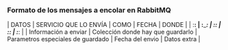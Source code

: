 ### Formato de los mensajes a encolar en RabbitMQ

|  DATOS | SERVICIO QUE LO ENVÍA | COMO | FECHA | DONDE |
| :______: | :_____________________: | :____: | :_____: | :_____: |
| Información a enviar | Colección donde hay que guardarlo | Parametros especiales de guardado | Fecha del envio | Datos extra |